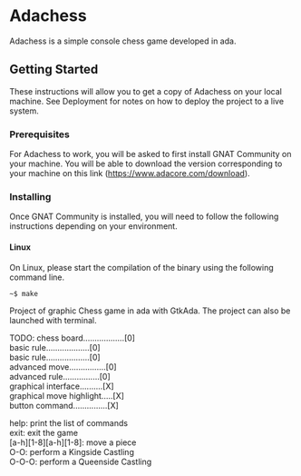 Adachess
========

Adachess is a simple console chess game developed in ada.

Getting Started
---------------

These instructions will allow you to get a copy of Adachess on your local machine. See Deployment
for notes on how to deploy the project to a live system.

### Prerequisites

For Adachess to work, you will be asked to first install GNAT Community on your machine. You will
be able to download the version corresponding to your machine on this link
(https://www.adacore.com/download).

### Installing

Once GNAT Community is installed, you will need to follow the following instructions depending on
your environment.

#### Linux

On Linux, please start the compilation of the binary using the following command line.

```shell
~$ make
```

Project of graphic Chess game in ada with GtkAda.
The project can also be launched with terminal.

TODO:
chess board..................[0]  
basic rule...................[0]  
basic rule...................[0]  
advanced move................[0]  
advanced rule................[0]  
graphical interface..........[X]  
graphical move highlight.....[X]  
button command...............[X]  

help: print the list of commands  
    exit: exit the game  
   [a-h][1-8][a-h][1-8]: move a piece  
    O-O: perform a Kingside Castling  
    O-O-O: perform a Queenside Castling  
